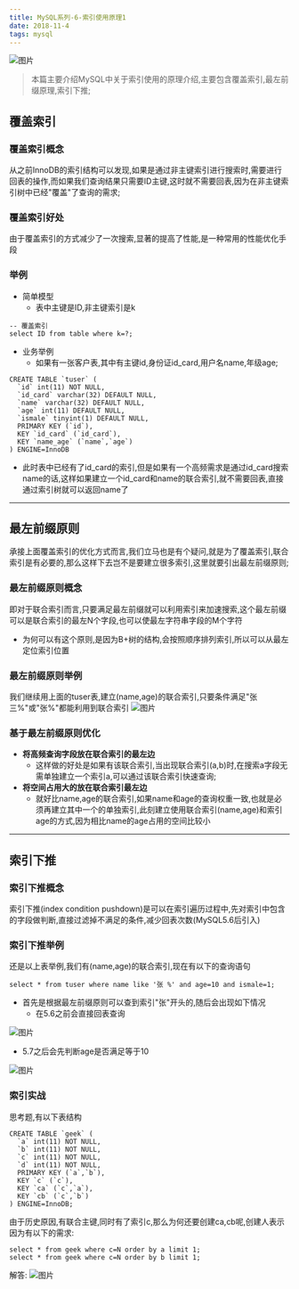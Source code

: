 ```yaml
---
title: MySQL系列-6-索引使用原理1
date: 2018-11-4
tags: mysql
---
```

![图片](https://i.loli.net/2019/03/04/5c7d2be89808d.png)
>本篇主要介绍MySQL中关于索引使用的原理介绍,主要包含覆盖索引,最左前缀原理,索引下推;

<!-- more -->


## 覆盖索引
### 覆盖索引概念
从之前InnoDB的索引结构可以发现,如果是通过非主键索引进行搜索时,需要进行回表的操作,而如果我们查询结果只需要ID主键,这时就不需要回表,因为在非主键索引树中已经"覆盖"了查询的需求;
### 覆盖索引好处
由于覆盖索引的方式减少了一次搜索,显著的提高了性能,是一种常用的性能优化手段

### 举例
* 简单模型
  * 表中主键是ID,非主键索引是k
```
-- 覆盖索引
select ID from table where k=?;
```
* 业务举例
  * 如果有一张客户表,其中有主键id,身份证id_card,用户名name,年级age;
```
CREATE TABLE `tuser` (
  `id` int(11) NOT NULL,
  `id_card` varchar(32) DEFAULT NULL,
  `name` varchar(32) DEFAULT NULL,
  `age` int(11) DEFAULT NULL,
  `ismale` tinyint(1) DEFAULT NULL,
  PRIMARY KEY (`id`),
  KEY `id_card` (`id_card`),
  KEY `name_age` (`name`,`age`)
) ENGINE=InnoDB
```
* 此时表中已经有了id_card的索引,但是如果有一个高频需求是通过id_card搜索name的话,这样如果建立一个id_card和name的联合索引,就不需要回表,直接通过索引树就可以返回name了

---
## 最左前缀原则
承接上面覆盖索引的优化方式而言,我们立马也是有个疑问,就是为了覆盖索引,联合索引是有必要的,那么这样下去岂不是要建立很多索引,这里就要引出最左前缀原则;
### 最左前缀原则概念
即对于联合索引而言,只要满足最左前缀就可以利用索引来加速搜索,这个最左前缀可以是联合索引的最左N个字段,也可以使最左字符串字段的M个字符
* 为何可以有这个原则,是因为B+树的结构,会按照顺序排列索引,所以可以从最左定位索引位置

### 最左前缀原则举例
我们继续用上面的tuser表,建立(name,age)的联合索引,只要条件满足"张三%"或"张%"都能利用到联合索引
![图片](https://i.loli.net/2019/03/04/5c7d2dc704bd3.png)

### 基于最左前缀原则优化
* **将高频查询字段放在联合索引的最左边**
  * 这样做的好处是如果有该联合索引,当出现联合索引(a,b)时,在搜索a字段无需单独建立一个索引a,可以通过该联合索引快速查询;
* **将空间占用大的放在联合索引最左边**
  * 就好比name,age的联合索引,如果name和age的查询权重一致,也就是必须再建立其中一个的单独索引,此刻建立使用联合索引(name,age)和索引age的方式,因为相比name的age占用的空间比较小

---
## 索引下推
### 索引下推概念
索引下推(index condition pushdown)是可以在索引遍历过程中,先对索引中包含的字段做判断,直接过滤掉不满足的条件,减少回表次数(MySQL5.6后引入)

### 索引下推举例
还是以上表举例,我们有(name,age)的联合索引,现在有以下的查询语句
```
select * from tuser where name like '张 %' and age=10 and ismale=1;
```
* 首先是根据最左前缀原则可以查到索引"张"开头的,随后会出现如下情况
  * 在5.6之前会直接回表查询

![图片](https://i.loli.net/2019/03/04/5c7d2dc706b9f.png)
  * 5.7之后会先判断age是否满足等于10

![图片](https://i.loli.net/2019/03/04/5c7d2dc708bc1.png)

### 索引实战
思考题,有以下表结构
```
CREATE TABLE `geek` (
  `a` int(11) NOT NULL,
  `b` int(11) NOT NULL,
  `c` int(11) NOT NULL,
  `d` int(11) NOT NULL,
  PRIMARY KEY (`a`,`b`),
  KEY `c` (`c`),
  KEY `ca` (`c`,`a`),
  KEY `cb` (`c`,`b`)
) ENGINE=InnoDB;
```
由于历史原因,有联合主键,同时有了索引c,那么为何还要创建ca,cb呢,创建人表示因为有以下的需求:
```
select * from geek where c=N order by a limit 1;
select * from geek where c=N order by b limit 1;
```
解答:
![图片](https://i.loli.net/2019/03/04/5c7d2dc6d9a57.png)

